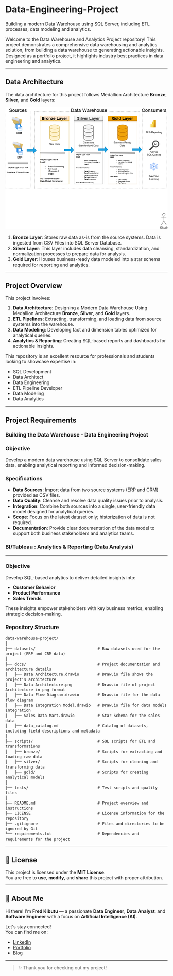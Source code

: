 # Data-Engineering-Project
Building a modern Data Warehouse using SQL Server, including ETL processes, data modeling and analytics.

Welcome to the Data Warehouse and Analytics Project repository!
This project demonstrates a comprehensive data warehousing and analytics solution, from building a data warehouse to generating actionable insights. Designed as a portfolio project, it highlights industry best practices in data engineering and analytics.

---
## Data Architecture

The data architecture for this project follows Medallion Architecture **Bronze**, **Silver**, and **Gold** layers:

![Data Architecture](docs/Data%20Architecture.png)

1. **Bronze Layer**: Stores raw data as-is from the source systems. Data is ingested from CSV Files into SQL Server Database.
2. **Silver Layer**: This layer includes data cleansing, standardization, and normalization processes to prepare data for analysis.
3. **Gold Layer**: Houses business-ready data modeled into a star schema required for reporting and analytics.

---
## Project Overview

This project involves:

1. **Data Architecture**: Designing a Modern Data Warehouse Using Medallion Architecture **Bronze**, **Silver**, and **Gold** layers.
2. **ETL Pipelines**: Extracting, transforming, and loading data from source systems into the warehouse.
3. **Data Modeling**: Developing fact and dimension tables optimized for analytical queries.
4. **Analytics & Reporting**: Creating SQL-based reports and dashboards for actionable insights.

This repository is an excellent resource for professionals and students looking to showcase expertise in:
- SQL Development
- Data Architect
- Data Engineering  
- ETL Pipeline Developer  
- Data Modeling  
- Data Analytics  
---

## Project Requirements

### Building the Data Warehouse - Data Engineering Project

### Objective
Develop a modern data warehouse using SQL Server to consolidate sales data, enabling analytical reporting and informed decision-making.

### Specifications
- **Data Sources**: Import data from two source systems (ERP and CRM) provided as CSV files.
- **Data Quality**: Cleanse and resolve data quality issues prior to analysis.
- **Integration**: Combine both sources into a single, user-friendly data model designed for analytical queries.
- **Scope**: Focus on the latest dataset only; historization of data is not required.
- **Documentation**: Provide clear documentation of the data model to support both business stakeholders and analytics teams.

  
### BI/Tableau : Analytics & Reporting (Data Analysis)

---

### Objective
Develop SQL-based analytics to deliver detailed insights into:

- **Customer Behavior**
- **Product Performance**
- **Sales Trends**
  
These insights empower stakeholders with key business metrics, enabling strategic decision-making.

### Repository Structure
```
data-warehouse-project/
│
├── datasets/                           # Raw datasets used for the project (ERP and CRM data)
│
├── docs/                               # Project documentation and architecture details
│   ├── Data Architecture.drawio        # Draw.io file shows the project's architecture
│   ├── Data Architecture.png           # Draw.io file of project Architecture in png format
│   ├── Data Flow Diagram.drawio        # Draw.io file for the data flow diagram
│   ├── Data Integration Model.drawio   # Draw.io file for data models Integration
|   ├── Sales Data Mart.drawio          # Star Schema for the sales data
│   ├── data_catalog.md                 # Catalog of datasets, including field descriptions and metadata
│
├── scripts/                            # SQL scripts for ETL and transformations
│   ├── bronze/                         # Scripts for extracting and loading raw data
│   ├── silver/                         # Scripts for cleaning and transforming data
│   ├── gold/                           # Scripts for creating analytical models
│
├── tests/                              # Test scripts and quality files
│
├── README.md                           # Project overview and instructions
├── LICENSE                             # License information for the repository
├── .gitignore                          # Files and directories to be ignored by Git
└── requirements.txt                    # Dependencies and requirements for the project
```
---


## 📄 License

This project is licensed under the **MIT License**.  
You are free to **use**, **modify**, and **share** this project with proper attribution.

---

## 🌟 About Me

Hi there! I'm **Fred Kibutu** — a passionate **Data Engineer**, **Data Analyst**, and **Software Engineer** with a focus on **Artificial Intelligence (AI)**.

Let's stay connected!  
You can find me on:

- [LinkedIn](https://www.linkedin.com/in/fred-kibutu/)  
- [Portfolio](https://kibutujr.github.io/Portfolio-KibutuJr/)  
- [Blog](https://medium.com/@codegnerdev)

---

> ✨ Thank you for checking out my project!
